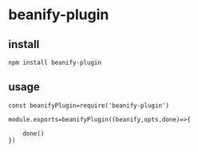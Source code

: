 # beanify-plugin

## install

```
npm install beanify-plugin 
```

## usage

```
const beanifyPlugin=require('beanify-plugin')

module.exports=beanifyPlugin((beanify,opts,done)=>{

    done()
})


```